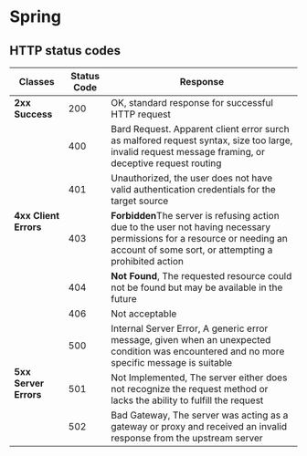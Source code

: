 # Spring

## HTTP status codes
<table>
  <thead>
    <tr>
      <th>Classes</th>
      <th>Status Code</th>
      <th>Response</th>
    </tr>
  </thead>
  <tbody>
    <tr>
      <td><b>2xx Success</b></td>
      <td>200</td>
      <td>OK, standard response for successful HTTP request</td>
    </tr>
    <tr>
      <td rowspan="5"><b>4xx Client Errors</b></td>
      <td>400</td>
      <td>Bard Request. Apparent client error surch as malfored request syntax, size too large, invalid request message framing, or deceptive request routing</td>
    </tr>
    <tr>
      <td>401</td>
      <td>Unauthorized, the user does not have valid authentication credentials for the target source</td>
    </tr>
    <tr>
      <td>403</td>
      <td><b>Forbidden</b>The server is refusing action due to the user not having necessary permissions for a resource or needing an account of some sort, or attempting a prohibited action</td>
    </tr>
    <tr>
      <td>404</td>
      <td><b>Not Found</b>, The requested resource could not be found but may be available in the future</td>
    </tr>
    <tr>
      <td>406</td>
      <td>Not acceptable</td>
    </tr>
    <tr>
      <td rowspan="3"><b>5xx Server Errors</b></td>
      <td>500</td>
      <td>Internal Server Error, A generic error message, given when an unexpected condition was encountered and no more specific message is suitable</td>
    </tr>
    <tr>
      <td>501</td>
      <td>Not Implemented, The server either does not recognize the request method or lacks the ability to fulfill the request</td>
    </tr>
    <tr>
      <td>502</td>
      <td>Bad Gateway, The server was acting as a gateway or proxy and received an invalid response from the upstream server</td>
    </tr>
  </tbody>
</table>
